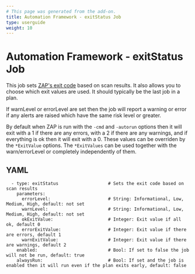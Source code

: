 ```yaml
---
# This page was generated from the add-on.
title: Automation Framework - exitStatus Job
type: userguide
weight: 10
---
```


# Automation Framework - exitStatus Job

This job sets [ZAP's exit code](/docs/desktop/addons/automation-framework/#exit-codes) based on scan results. It also allows you to choose which exit values are used. It should typically be the last job in a plan.


If warnLevel or errorLevel are set then the job will report a warning or error if any alerts
are raised which have the same risk level or greater.


By default when ZAP is run with the `-cmd` and `-autorun` options then it will
exit with a 1 if there are any errors, with a 2 if there are any warnings, and if everything is ok
then it will exit with a 0.
These values can be overriden by the `*ExitValue` options. The `*ExitValues` can be used together
with the warn/errorLevel or completely independently of them.

## YAML

```
  - type: exitStatus                   # Sets the exit code based on scan results
    parameters:
      errorLevel:                      # String: Informational, Low, Medium, High, default: not set
      warnLevel:                       # String: Informational, Low, Medium, High, default: not set
      okExitValue:                     # Integer: Exit value if all ok, default 0
      errorExitValue:                  # Integer: Exit value if there are errors, default 1
      warnExitValue:                   # Integer: Exit value if there are warnings, default 2
    enabled:                           # Bool: If set to false the job will not be run, default: true
    alwaysRun:                         # Bool: If set and the job is enabled then it will run even if the plan exits early, default: false
 
```
